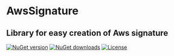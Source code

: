 # AwsSignature
## Library for easy creation of Aws signature

[![NuGet version](http://img.shields.io/nuget/v/AwsSignature.svg)](https://www.nuget.org/packages/AwsSignature/)
[![NuGet downloads](http://img.shields.io/nuget/dt/AwsSignature.svg)](https://www.nuget.org/packages/AwsSignature/)
[![License](https://img.shields.io/badge/license-MIT-blue.svg)](https://raw.githubusercontent.com/HOHLAND-CblP/AwsSignature/refs/heads/main/LICENSE)